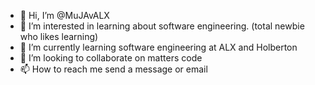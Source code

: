 - 👋 Hi, I’m @MuJAvALX
- 👀 I’m interested in learning about software engineering. (total newbie who likes learning)
- 🌱 I’m currently learning software engineering at ALX and Holberton
- 💞️ I’m looking to collaborate on matters code
- 📫 How to reach me send a message or email

<!---
MuJAvALX/MuJAvALX is a ✨ special ✨ repository because its `README.md` (this file) appears on your GitHub profile.
You can click the Preview link to take a look at your changes.
--->

